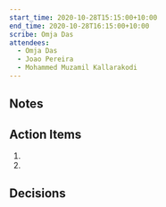 ```yaml
---
start_time: 2020-10-28T15:15:00+10:00
end_time: 2020-10-28T16:15:00+10:00
scribe: Omja Das
attendees:
  - Omja Das
  - Joao Pereira
  - Mohammed Muzamil Kallarakodi
---
```


## Notes


## Action Items

1. 
2.

## Decisions
